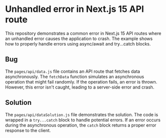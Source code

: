 # Unhandled error in Next.js 15 API route

This repository demonstrates a common error in Next.js 15 API routes where an unhandled error causes the application to crash. The example shows how to properly handle errors using async/await and try...catch blocks.

## Bug

The `pages/api/data.js` file contains an API route that fetches data asynchronously.  The `fetchData` function simulates an asynchronous operation that might fail randomly. If the operation fails, an error is thrown.  However, this error isn't caught, leading to a server-side error and crash.

## Solution

The `pages/api/dataSolution.js` file demonstrates the solution. The code is wrapped in a `try...catch` block to handle potential errors. If an error occurs during the asynchronous operation, the `catch` block returns a proper error response to the client.

